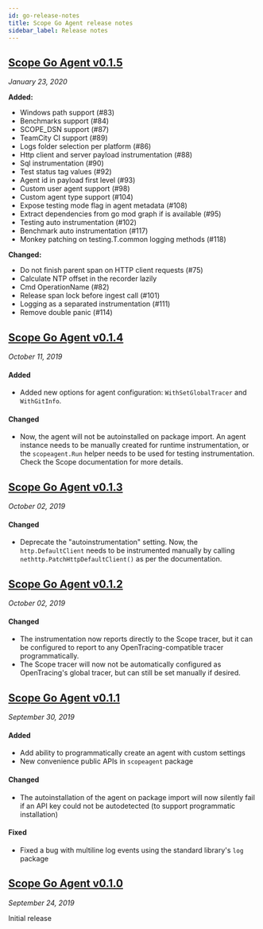 ```yaml
---
id: go-release-notes
title: Scope Go Agent release notes
sidebar_label: Release notes
---
```



## <a href="https://github.com/undefinedlabs/scope-go-agent/releases/tag/0.1.5" target="_blank">Scope Go Agent v0.1.5</a>

*January 23, 2020*

**Added:**
- Windows path support (#83)
- Benchmarks support (#84)
- SCOPE_DSN support (#87)
- TeamCity CI support (#89)
- Logs folder selection per platform (#86)
- Http client and server payload instrumentation (#88) 
- Sql instrumentation (#90)
- Test status tag values (#92)
- Agent id in payload first level (#93)
- Custom user agent support (#98) 
- Custom agent type support (#104) 
- Expose testing mode flag in agent metadata (#108)
- Extract dependencies from go mod graph if is available (#95) 
- Testing auto instrumentation (#102) 
- Benchmark auto instrumentation (#117) 
- Monkey patching on testing.T.common logging methods (#118) 

**Changed:**
- Do not finish parent span on HTTP client requests (#75)
- Calculate NTP offset in the recorder lazily
- Cmd OperationName (#82) 
- Release span lock before ingest call (#101)
- Logging as a separated instrumentation (#111) 
- Remove double panic (#114)


## <a href="https://github.com/undefinedlabs/scope-go-agent/releases/tag/0.1.4" target="_blank">Scope Go Agent v0.1.4</a>

*October 11, 2019*

#### Added
* Added new options for agent configuration: `WithSetGlobalTracer` and `WithGitInfo`.

#### Changed
* Now, the agent will not be autoinstalled on package import. An agent instance needs to be manually created for runtime instrumentation, or the `scopeagent.Run` helper needs to be used for testing instrumentation. Check the Scope documentation for more details.



## <a href="https://github.com/undefinedlabs/scope-go-agent/releases/tag/0.1.3" target="_blank">Scope Go Agent v0.1.3</a>

*October 02, 2019*

#### Changed

* Deprecate the "autoinstrumentation" setting. Now, the `http.DefaultClient` needs to be instrumented manually by calling `nethttp.PatchHttpDefaultClient()` as per the documentation.


## <a href="https://github.com/undefinedlabs/scope-go-agent/releases/tag/0.1.2" target="_blank">Scope Go Agent v0.1.2</a>

*October 02, 2019*

#### Changed
* The instrumentation now reports directly to the Scope tracer, but it can be configured to report to any OpenTracing-compatible tracer programmatically.
* The Scope tracer will now not be automatically configured as OpenTracing's global tracer, but can still be set manually if desired.


## <a href="https://github.com/undefinedlabs/scope-go-agent/releases/tag/0.1.1" target="_blank">Scope Go Agent v0.1.1</a>

*September 30, 2019*

#### Added
* Add ability to programmatically create an agent with custom settings
* New convenience public APIs in `scopeagent` package

#### Changed
* The autoinstallation of the agent on package import will now silently fail if an API key could not be autodetected (to support programmatic installation)

#### Fixed
* Fixed a bug with multiline log events using the standard library's `log` package



## <a href="https://github.com/undefinedlabs/scope-go-agent/releases/tag/0.1.0" target="_blank">Scope Go Agent v0.1.0</a>

*September 24, 2019*

Initial release



